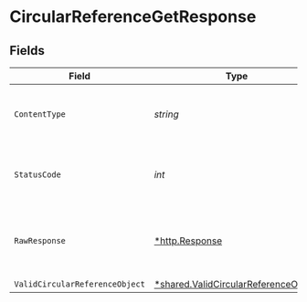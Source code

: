 # CircularReferenceGetResponse


## Fields

| Field                                                                                              | Type                                                                                               | Required                                                                                           | Description                                                                                        |
| -------------------------------------------------------------------------------------------------- | -------------------------------------------------------------------------------------------------- | -------------------------------------------------------------------------------------------------- | -------------------------------------------------------------------------------------------------- |
| `ContentType`                                                                                      | *string*                                                                                           | :heavy_check_mark:                                                                                 | HTTP response content type for this operation                                                      |
| `StatusCode`                                                                                       | *int*                                                                                              | :heavy_check_mark:                                                                                 | HTTP response status code for this operation                                                       |
| `RawResponse`                                                                                      | [*http.Response](https://pkg.go.dev/net/http#Response)                                             | :heavy_check_mark:                                                                                 | Raw HTTP response; suitable for custom response parsing                                            |
| `ValidCircularReferenceObject`                                                                     | [*shared.ValidCircularReferenceObject](../../../pkg/models/shared/validcircularreferenceobject.md) | :heavy_minus_sign:                                                                                 | OK                                                                                                 |